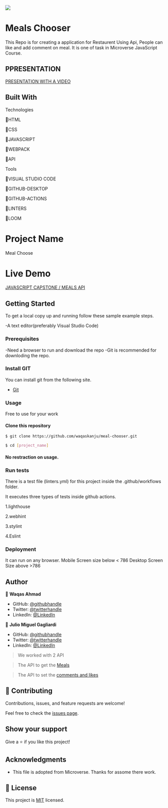 ![](https://img.shields.io/badge/Microverse-blueviolet)

# Meals Chooser

This Repo is for creating a application for Restaurent Using Api, People can like and add comment on meal. It is one of task in Microverse JavaScript Course.

## PPRESENTATION

[PRESENTATION WITH A VIDEO](https://drive.google.com/file/d/1Fb3uf2myAESIInvzY31YkTtcCLHnKikE/view?usp=sharing)

## Built With

Technologies

🔷HTML

🔷CSS

🔷JAVASCRIPT

🔷WEBPACK

🔷API

Tools

💠VISUAL STUDIO CODE

💠GITHUB-DESKTOP

💠GITHUB-ACTIONS

💠LINTERS

💠LOOM

# Project Name

Meal Choose

# Live Demo

[JAVASCRIPT CAPSTONE / MEALS API]()

## Getting Started

To get a local copy up and running follow these sample example steps.

-A text editor(preferably Visual Studio Code)

### Prerequisites

-Need a browser to run and download the repo
-Git is recommended for downloding the repo.

### Install GIT

You can install git from the following site.
  -  [Git](https://git-scm.com/downloads)

### Usage
Free to use for your work

#### Clone this repository

```bash
$ git clone https://github.com/waqaskanju/meal-chooser.git

$ cd [project_name]

```
#### No restraction  on usage.

### Run tests

There is a test file (linters.yml) for this project inside the .github/workflows folder.

It executes three types of tests inside github actions.

1.lighthouse

2.webhint

3.stylint

4.Eslint


### Deployment

It can run on any browser. 
Mobile Screen size below < 786
Desktop Screen Size above >786

## Author

👤 **Waqas Ahmad**

- GitHub: [@githubhandle](https://github.com/waqas)
- Twitter: [@twitterhandle](https://twitter.com/waqas)
- LinkedIn: [@LinkedIn](https://linkedin.com/in/waqas)

👤 **Julio Miguel Gagliardi**

- GitHub: [@githubhandle](https://github.com/BregornOriginal)
- Twitter: [@twitterhandle](https://twitter.com/bregorn)
- LinkedIn: [@LinkedIn](https://www.linkedin.com/in/julio-miguel-gagliardi-b81829197/)

> We worked with 2 API

> The API to get the [Meals](https://www.themealdb.com/api.php)

> The API to set the [comments and likes](https://www.notion.so/Involvement-API-869e60b5ad104603aa6db59e08150270)

## 🤝 Contributing

Contributions, issues, and feature requests are welcome!

Feel free to check the [issues page](../../issues/).

## Show your support

Give a ⭐️ if you like this project!

## Acknowledgments

- This file is adopted from Microverse. Thanks for assome there work.

## 📝 License

This project is [MIT](./MIT.md) licensed.
